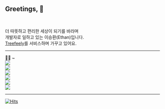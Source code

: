 ## Greetings, 👋
<br/>

더 따뜻하고 편리한 세상이 되기를 바라며  
개발자로 일하고 있는 이승환(Ethan)입니다.  
[Treefeely](https://treefeely.com)를 서비스하며 가꾸고 있어요.

---

💁‍♂️ ~<br/>
<img src='https://img.shields.io/badge/2023.11 ~ -✍️ 글또 9기-B0926A'/>  
<img src='https://img.shields.io/badge/2023.11 ~ -🤿 프론트엔드 다이빙 클럽-164863'/>  
<img src='https://img.shields.io/badge/2023.04 ~ -🎄 개인 블로그 Weezip-2f5d62'/>  
<img src='https://img.shields.io/badge/2021.06 ~ -📚 영화 및 독서모임 북이영화-363062'/>  
<img src='https://img.shields.io/badge/2021.03 ~ -🚀 자기계발 모임 미라클버즈-EF4040'/>  
<img src='https://img.shields.io/badge/2021.03 ~ -🏴 클럽하우스 음악 모임 검치단-0f0f0f'/>  

---

[![Hits](https://hits.seeyoufarm.com/api/count/incr/badge.svg?url=https%3A%2F%2Fgithub.com%2Fdearlsh94%2Fhit-counter&count_bg=%235E8B7E&title_bg=%232F5D62&icon=&icon_color=%235E8B7E&title=hits&edge_flat=false)](https://hits.seeyoufarm.com)
